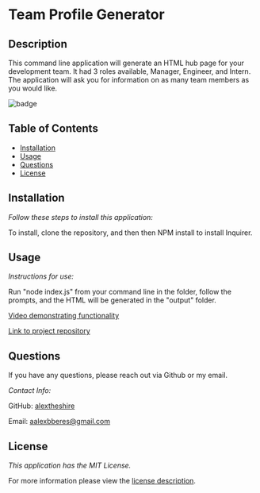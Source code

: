 # Team Profile Generator

## Description

This command line application will generate an HTML hub page for your development team.  It had 3 roles available, Manager, Engineer, and Intern.  The application will ask you for information on as many team members as you would like.

![badge](https://img.shields.io/badge/license-MIT-green)


## Table of Contents
  * [Installation](#installation)
  * [Usage](#usage)
  * [Questions](#questions)
  * [License](#license)
    
    
## Installation
    
  _Follow these steps to install this application:_

  To install, clone the repository, and then then NPM install to install Inquirer.
      
## Usage

  _Instructions for use:_

  Run "node index.js" from your command line in the folder, follow the prompts, and the HTML will be generated in the "output" folder.
  
  [Video demonstrating functionality](https://drive.google.com/file/d/1mwNk7RLSSkEHQeaXuyZJdlwoRtfg3mJU/view)
        
  [Link to project repository](https://github.com/Alextheshire/team-profile-generator)  
## Questions
      
  If you have any questions, please reach out via Github or my email.
  
  _Contact Info:_

  GitHub: [alextheshire](https://github.com/alextheshire)

  Email: [aalexbberes@gmail.com](mailto:aalexbberes@gmail.com)
    
## License

      
  _This application has the MIT License._
      
  For more information please view the [license description](https://choosealicense.com/licenses/MIT).
  
  
